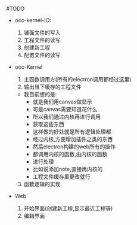 #TODO
- occ-kernel-IO:
  1. 铺面文件的写入
  2. 工程文件的读写
  3. 创建新工程
  4. 配置文件的读写

- occ-Kernel
  1. 主函数调用方(所有的electron调用都经过这里)
  2. 输出当下缓存的工程文件
    - 我目前想的是:
      - 就是我们用canvas做显示
      - 可是canvas需要知道花什么
      - 所以我们通过内核再进行调用
      - 获取这些东西
      - 这样做的好处就是所有逻辑处理都
      - 经过内核,方便增加插件之类的东西
      - 然后electron构建的web所有的操作
      - 都调用内核的函数,由内核的函数
      - 进行处理
      - 比如说添加note,直接再内核的
      - 工程文件缓存里更改就行
  3. 函数逻辑的实现

- Web
  1. 开始界面(创建新工程,显示最近工程等)
  2. 编辑界面
